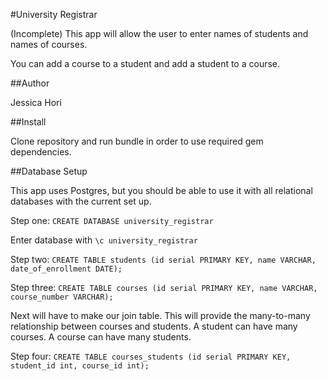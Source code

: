 #University Registrar

(Incomplete) This app will allow the user to enter names of students and names of courses.

You can add a course to a student and add a student to a course.



##Author

Jessica Hori

##Install

Clone repository and run bundle in order to use required gem dependencies.

##Database Setup

This app uses Postgres, but you should be able to use it with all relational databases with the current set up.

Step one:  ```CREATE DATABASE university_registrar```

Enter database with ```\c university_registrar```

Step two: ```CREATE TABLE students (id serial PRIMARY KEY, name VARCHAR, date_of_enrollment DATE);```

Step three: ```CREATE TABLE courses (id serial PRIMARY KEY, name VARCHAR, course_number VARCHAR);```



Next will have to make our join table. This will provide the many-to-many relationship between
courses and students. A student can have many courses.  A course can have many students.

Step four: ```CREATE TABLE courses_students (id serial PRIMARY KEY, student_id int, course_id int);```
